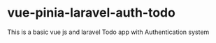 # vue-pinia-laravel-auth-todo
This is a basic vue js and laravel Todo app with Authentication system
